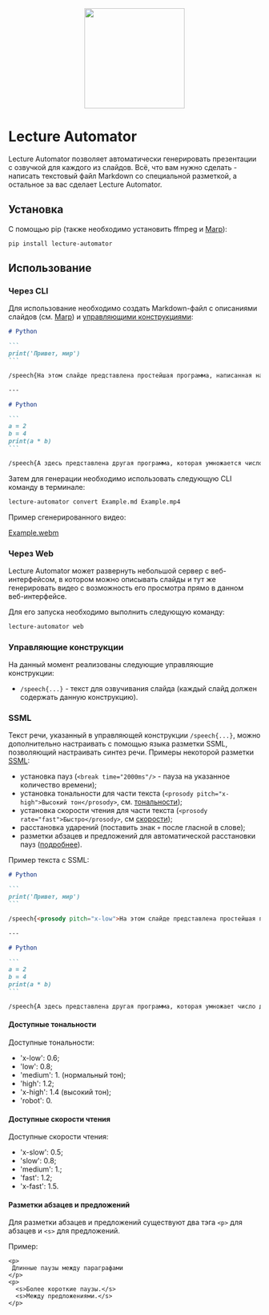 <div style="text-align:center"><img width="200" 
        height="200" src="assets/book-with-gear.png" /></div>

# Lecture Automator

Lecture Automator позволяет автоматически генерировать презентации с озвучкой для каждого из слайдов. Всё, что вам нужно сделать - написать текстовый файл Markdown со специальной разметкой, а остальное за вас сделает Lecture Automator.

## Установка

С помощью pip (также необходимо установить ffmpeg и [Marp](https://github.com/marp-team/marp-cli)):
```
pip install lecture-automator
```

## Использование

### Через CLI

Для использование необходимо создать Markdown-файл с описаниями слайдов (см. [Marp](https://marp.app/#get-started)) и [управляющими конструкциями](#управляющие-конструкции):
````md
# Python

```
print('Привет, мир')
```

/speech{На этом слайде представлена простейшая программа, написанная на языке програмирования Пайтон. Эта программа просто выводит указанные слова в терминал.}

---

# Python

```
a = 2
b = 4
print(a * b)
```

/speech{А здесь представлена другая программа, которая умножается число два на число четыре.}

````

Затем для генерации необходимо использовать следующую CLI команду в терминале:
```bash
lecture-automator convert Example.md Example.mp4
```

Пример сгенерированного видео:

[Example.webm](https://user-images.githubusercontent.com/33065236/231875817-1d3aae09-2a63-4bb1-8380-8b7f024bbe45.webm)

### Через Web

Lecture Automator может развернуть небольшой сервер с веб-интерфейсом, в котором можно
описывать слайды и тут же генерировать видео с возможность его просмотра прямо в данном
веб-интерфейсе.

Для его запуска необходимо выполнить следующую команду:
```bash
lecture-automator web
```


### Управляющие конструкции 

На данный момент реализованы следующие управляющие конструкции:
- `/speech{...}` - текст для озвучивания слайда (каждый слайд должен содержать данную конструкцию). 


### SSML

Текст речи, указанный в управляющей конструкции `/speech{...}`, можно дополнительно настраивать с помощью языка разметки SSML, позволяющий настраивать синтез речи. Примеры некоторой разметки [SSML](https://wiki.calloffice.ru/index.php?title=%D0%9F%D0%BE%D0%B4%D0%B4%D0%B5%D1%80%D0%B6%D0%B8%D0%B2%D0%B0%D0%B5%D0%BC%D1%8B%D0%B5_%D1%82%D0%B5%D0%B3%D0%B8_SSML_%D0%B2_Silero_TTS):
- установка пауз (`<break time="2000ms"/>` - пауза на указанное количество времени);
- установка тональности для части текста (`<prosody pitch="x-high">Высокий тон</prosody>`, см. [тональности](#доступные-тональности));
- установка скорости чтения для части текста (`<prosody rate="fast">Быстро</prosody>`, см [скорости](#доступные-скорости-чтения));
- расстановка ударений (поставить знак `+` после гласной в слове);
- разметки абзацев и предложений для автоматической расстановки пауз ([подробнее](#разметки-абзацев-и-предложений)).

Пример текста с SSML:
````md
# Python

```
print('Привет, мир')
```

/speech{<prosody pitch="x-low">На этом слайде представлена простейшая программа</prosody>, написанная на языке програмирования <break time="2000ms"/> Пайтон. Эта программа просто выводит указанные слова в терминал.}

---

# Python

```
a = 2
b = 4
print(a * b)
```

/speech{А здесь представлена другая программа, которая умножает число два на число четыре.}
````


#### Доступные тональности 

Доступные тональности:
- 'x-low': 0.6; 
- 'low': 0.8;
- 'medium': 1. (нормальный тон);
- 'high': 1.2;
- 'x-high': 1.4 (высокий тон);
- 'robot': 0.

#### Доступные скорости чтения

Доступные скорости чтения:
- 'x-slow': 0.5;
- 'slow': 0.8;
- 'medium': 1.;
- 'fast': 1.2;
- 'x-fast': 1.5.


#### Разметки абзацев и предложений

Для разметки абзацев и предложений существуют два тэга `<p>` для абзацев и `<s>` для предложений.

Пример:
```
<p>
 Длинные паузы между параграфами
</p>
<p>
  <s>Более короткие паузы.</s>
  <s>Между предложениями.</s>
</p>
```